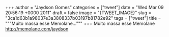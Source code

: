 
+++
author = "Jaydson Gomes"
categories = ["tweet"]
date = "Wed Mar 09 20:56:19 +0000 2011"
draft = false
image = "{TWEET_IMAGE}"
slug = "3ca1d63b1a98037e3a3808337b03197b81782e92"
tags = ["tweet"]
title = """Muito massa esse Memolane..."""
+++
Muito massa esse Memolane http://memolane.com/jaydson
